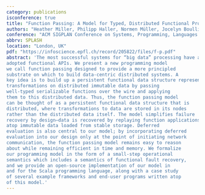 ```yaml
---
category: publications
isconference: true
title: "Function Passing: A Model for Typed, Distributed Functional Programming"
authors: "Heather Miller, Philipp Haller, Normen Müller, Jocelyn Boullier, and Jorge Vicente Cantero"
conference: "ACM SIGPLAN Conference on Systems, Programming, Languages and Applications: Software for Humanity, Onward! Research Papers"
abbrv: SPLASH
location: "London, UK"
pdf: "https://infoscience.epfl.ch/record/205822/files/f-p.pdf"
abstract: 'The most successful systems for “big data” processing have all
adopted functional APIs. We present a new programming model
we call function passing designed to provide a more principled
substrate on which to build data-centric distributed systems. A
key idea is to build up a persistent functional data structure representing
transformations on distributed immutable data by passing
well-typed serializable functions over the wire and applying
them to this distributed data. Thus, the function passing model
can be thought of as a persistent functional data structure that is
distributed, where transformations to data are stored in its nodes
rather than the distributed data itself. The model simplifies failure
recovery by design–data is recovered by replaying function applications
atop immutable data loaded from stable storage. Deferred
evaluation is also central to our model; by incorporating deferred
evaluation into our design only at the point of initiating network
communication, the function passing model remains easy to reason
about while remaining efficient in time and memory. We formalize
our programming model in the form of a small-step operational
semantics which includes a semantics of functional fault recovery,
and we provide an open-source implementation of our model in
and for the Scala programming language, along with a case study
of several example frameworks and end-user programs written atop
of this model.'
---
```

